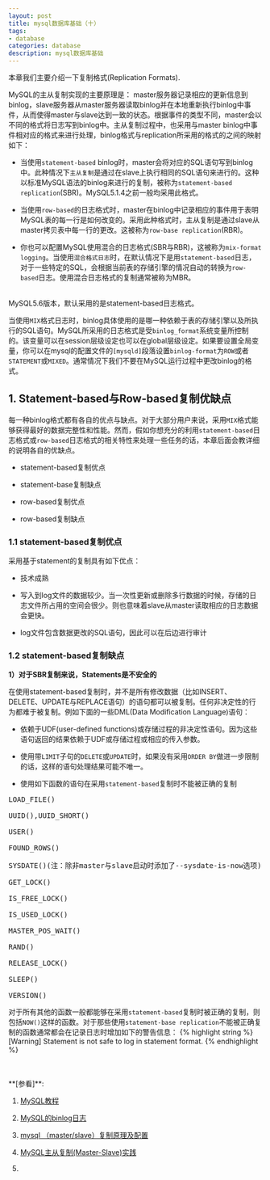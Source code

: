```yaml
---
layout: post
title: mysql数据库基础（十）
tags:
- database
categories: database
description: mysql数据库基础
---
```



本章我们主要介绍一下复制格式(Replication Formats).

MySQL的主从复制实现的主要原理是： master服务器记录相应的更新信息到binlog，slave服务器从master服务器读取binlog并在本地重新执行binlog中事件，从而使得master与slave达到一致的状态。根据事件的类型不同，master会以不同的格式将日志写到binlog中。主从复制过程中，也采用与master binlog中事件相对应的格式来进行处理，binlog格式与replication所采用的格式的之间的映射如下：

* 当使用```statement-based``` binlog时，master会将对应的SQL语句写到binlog中。此种情况下```主从复制```是通过在slave上执行相同的SQL语句来进行的。这种以标准MySQL语法的binlog来进行的复制，被称为```statement-based replication```(SBR)。MySQL5.1.4之前一般均采用此格式。

* 当使用```row-based```的日志格式时，master在binlog中记录相应的事件用于表明MySQL表的每一行是如何改变的。采用此种格式时，主从复制是通过slave从master拷贝表中每一行的更改。这被称为```row-base replication```(RBR)。

* 你也可以配置MySQL使用混合的日志格式(SBR与RBR)，这被称为```mix-format logging```。当使用```混合格式日志```时，在默认情况下是用```statement-based```日志，对于一些特定的SQL，会根据当前表的存储引擎的情况自动的转换为```row-based```日志。使用混合日志格式的复制通常被称为MBR。

<br />
MySQL5.6版本，默认采用的是statement-based日志格式。

当使用```MIX```格式日志时，binlog具体使用的是哪一种依赖于表的存储引擎以及所执行的SQL语句。MySQL所采用的日志格式是受```binlog_format```系统变量所控制的。该变量可以在session层级设定也可以在global层级设定。如果要设置全局变量，你可以在mysql的配置文件的```[mysqld]```段落设置```binlog-format```为```ROW```或者```STATEMENT```或```MIXED```。通常情况下我们不要在MySQL运行过程中更改binlog的格式。




<!-- more -->

## 1. Statement-based与Row-based复制优缺点
每一种binlog格式都有各自的优点与缺点。对于大部分用户来说，采用```MIX```格式能够获得最好的数据完整性和性能。然而，假如你想充分的利用```statement-based```日志格式或```row-based```日志格式的相关特性来处理一些任务的话，本章后面会教详细的说明各自的优缺点。

* statement-based复制优点

* statement-base复制缺点

* row-based复制优点

* row-based复制缺点

### 1.1 statement-based复制优点
采用基于statement的复制具有如下优点：

* 技术成熟

* 写入到log文件的数据较少。当一次性更新或删除多行数据的时候，存储的日志文件所占用的空间会很少。则也意味着slave从master读取相应的日志数据会更快。

* log文件包含数据更改的SQL语句，因此可以在后边进行审计

### 1.2 statement-based复制缺点

**1）对于SBR复制来说，Statements是不安全的**

在使用statement-based复制时，并不是所有修改数据（比如INSERT、DELETE、UPDATE与REPLACE语句）的语句都可以被复制。任何非决定性的行为都难于被复制。例如下面的一些DML(Data Modification Language)语句：

* 依赖于UDF(user-defined functions)或存储过程的非决定性语句。因为这些语句返回的结果依赖于UDF或存储过程或相应的传入参数。

* 使用带```LIMIT```子句的```DELETE```或```UPDATE```时，如果没有采用```ORDER BY```做进一步限制的话，这样的语句处理结果可能不唯一。

* 使用如下函数的语句在采用```statement-based```复制时不能被正确的复制
<pre>
LOAD_FILE()

UUID(),UUID_SHORT()

USER()

FOUND_ROWS()

SYSDATE()(注：除非master与slave启动时添加了--sysdate-is-now选项)

GET_LOCK()

IS_FREE_LOCK()

IS_USED_LOCK()

MASTER_POS_WAIT()

RAND()

RELEASE_LOCK()

SLEEP()

VERSION()
</pre>
对于所有其他的函数一般都能够在采用```statement-based```复制时被正确的复制，则包括```NOW()```这样的函数。对于那些使用```statement-base replication```不能被正确复制的函数通常都会在记录日志时增加如下的警告信息：
{% highlight string %}
[Warning] Statement is not safe to log in statement format.
{% endhighlight %}







<br />
<br />
**[参看]**:


1. [MySQL教程](http://www.runoob.com/mysql/mysql-administration.html)

2. [MySQL的binlog日志](https://www.cnblogs.com/martinzhang/p/3454358.html)

3. [mysql （master/slave）复制原理及配置](https://www.cnblogs.com/jirglt/p/3549047.html)

4. [MySQL主从复制(Master-Slave)实践](https://www.cnblogs.com/gl-developer/p/6170423.html)

5. [](https://blog.csdn.net/ahzxj2012/article/details/54017969)


<br />
<br />
<br />

